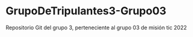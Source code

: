# GrupoDeTripulantes3-Grupo03
Repositorio Git del grupo 3, perteneciente al grupo 03 de misión tic 2022
